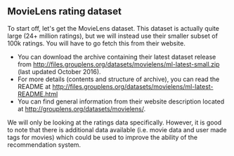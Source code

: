 
## MovieLens rating dataset
To start off, let's get the MovieLens dataset. This dataset is actually quite large (24+ million ratings), but we will instead use their smaller subset of 100k ratings. You will have to go fetch this from their website. 

* You can download the archive containing their latest dataset release from http://files.grouplens.org/datasets/movielens/ml-latest-small.zip (last updated October 2016). 
* For more details (contents and structure of archive), you can read the README at http://files.grouplens.org/datasets/movielens/ml-latest-README.html
* You can find general information from their website description located at http://grouplens.org/datasets/movielens/. 

We will only be looking at the ratings data specifically. However, it is good to note that there is additional data available (i.e. movie data and user made tags for movies) which could be used to improve the ability of the recommendation system.
